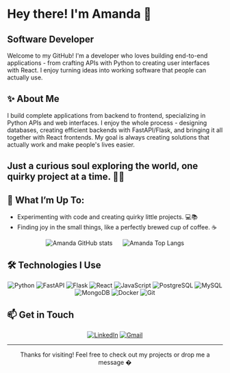# Hey there! I'm Amanda 👋

## Software Developer 

Welcome to my GitHub! I'm a developer who loves building end-to-end applications - from crafting APIs with Python to creating user interfaces with React. I enjoy turning ideas into working software that people can actually use.

## ✨ About Me 
I build complete applications from backend to frontend, specializing in Python APIs and web interfaces. I enjoy the whole process - designing databases, creating efficient backends with FastAPI/Flask, and bringing it all together with React frontends. My goal is always creating solutions that actually work and make people's lives easier.

## Just a curious soul exploring the world, one quirky project at a time. 👩‍💻

## 💬 What I’m Up To:
- Experimenting with code and creating quirky little projects. 💻📚
- Finding joy in the small things, like a perfectly brewed cup of coffee. ☕

<div align="center">
  <img src="https://github-readme-stats.vercel.app/api?username=Amandabezsiv&show_icons=true&theme=tokyonight&hide_rank=true" alt="Amanda GitHub stats" style="display: inline-block; margin-right: 20px;" />
  <img src="https://github-readme-stats.vercel.app/api/top-langs/?username=Amandabezsiv&layout=compact&theme=tokyonight" alt="Amanda Top Langs" style="display: inline-block;" />
</div>


## 🛠️ Technologies I Use

<div align="center">

![Python](https://img.shields.io/badge/Python-%233776AB.svg?style=for-the-badge&logo=python&logoColor=white)
![FastAPI](https://img.shields.io/badge/FastAPI-005571?style=for-the-badge&logo=fastapi)
![Flask](https://img.shields.io/badge/Flask-%23000.svg?style=for-the-badge&logo=flask&logoColor=white)
![React](https://img.shields.io/badge/React-%2320232a.svg?style=for-the-badge&logo=react&logoColor=%2361DAFB)
![JavaScript](https://img.shields.io/badge/JavaScript-%23323330.svg?style=for-the-badge&logo=javascript&logoColor=%23F7DF1E)
![PostgreSQL](https://img.shields.io/badge/PostgreSQL-%23316192.svg?style=for-the-badge&logo=postgresql&logoColor=white)
![MySQL](https://img.shields.io/badge/MySQL-%2300f.svg?style=for-the-badge&logo=mysql&logoColor=white)
![MongoDB](https://img.shields.io/badge/MongoDB-%234ea94b.svg?style=for-the-badge&logo=mongodb&logoColor=white)
![Docker](https://img.shields.io/badge/Docker-%230db7ed.svg?style=for-the-badge&logo=docker&logoColor=white)
![Git](https://img.shields.io/badge/Git-%23F05032.svg?style=for-the-badge&logo=git&logoColor=white)

</div>

## 📫 Get in Touch

<div align="center">

[![LinkedIn](https://img.shields.io/badge/LinkedIn-0077B5?style=for-the-badge&logo=linkedin&logoColor=white)](https://www.linkedin.com/in/amandabezsilv/) 
[![Gmail](https://img.shields.io/badge/Gmail-D14836?style=for-the-badge&logo=gmail&logoColor=white)](mailto:amandabezsilv@gmail.com)

</div>

---

<div align="center">

  Thanks for visiting! Feel free to check out my projects or drop me a message �

</div>
